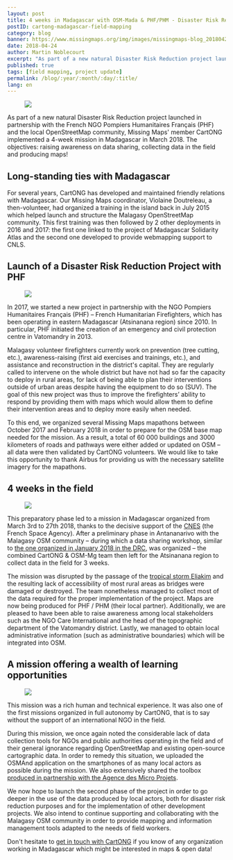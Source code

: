 ```yaml
---
layout: post
title: 4 weeks in Madagascar with OSM-Mada & PHF/PHM - Disaster Risk Reduction project
postID: cartong-madagascar-field-mapping
category: blog
banner: https://www.missingmaps.org/img/images/missingmaps-blog_20180424_banner.jpg
date: 2018-04-24
author: Martin Noblecourt
excerpt: "As part of a new natural Disaster Risk Reduction project launched in partnership with the French NGO <a href='http://pohf.org/'>Pompiers Humanitaires Français (PHF)</a> and the <a href='https://www.facebook.com/OpenStreetMap.Madagascar/'>local OpenStreetMap community</a>, Missing Maps member CartONG implemented a 4-week mission in Madagascar in March 2018. The objectives: raising awareness on data sharing, collecting data in the field and producing maps!"
published: true
tags: [field mapping, project update]
permalink: /blog/:year/:month/:day/:title/
lang: en
---
```


<figure>
<img src="https://www.missingmaps.org/img/images/missingmaps-blog_20180424_atsinanana.jpg">
</figure>

As part of a new natural Disaster Risk Reduction project launched in partnership with the French NGO Pompiers Humanitaires Français (PHF) and the local OpenStreetMap community, Missing Maps' member CartONG implemented a 4-week mission in Madagascar in March 2018. The objectives: raising awareness on data sharing, collecting data in the field and producing maps!

## Long-standing ties with Madagascar

For several years, CartONG has developed and maintained friendly relations with Madagascar. Our Missing Maps coordinator, Violaine Doutreleau, a then-volunteer, had organized a training in the island back in July 2015 which helped launch and structure the Malagasy OpenStreetMap community. This first training was then followed by 2 other deployments in 2016 and 2017: the first one linked to the project of Madagascar Solidarity Atlas and the second one developed to provide webmapping support to CNLS.
 
## Launch of a Disaster Risk Reduction Project with PHF

<figure>
<img src="https://www.missingmaps.org/img/images/missingmaps-blog_20180424_workgroup1.jpg">
</figure>

In 2017, we started a new project in partnership with the NGO Pompiers Humanitaires Français (PHF) – French Humanitarian Firefighters, which has been operating in eastern Madagascar (Atsinanana region) since 2010. In particular, PHF initiated the creation of an emergency and civil protection centre in Vatomandry in 2013.

Malagasy volunteer firefighters currently work on prevention (tree cutting, etc.), awareness-raising (first aid exercises and trainings, etc.), and assistance and reconstruction in the district's capital. They are regularly called to intervene on the whole district but have not had so far the capacity to deploy in rural areas, for lack of being able to plan their interventions outside of urban areas despite having the equipment to do so (SUV). The goal of this new project was thus to improve the firefighters’ ability to respond by providing them with maps which would allow them to define their intervention areas and to deploy more easily when needed.

To this end, we organized several Missing Maps mapathons between October 2017 and February 2018 in order to prepare for the OSM base map needed for the mission. As a result, a total of 60 000 buildings and 3000 kilometers of roads and pathways were either added or updated on OSM – all data were then validated by CartONG volunteers. We would like to take this opportunity to thank Airbus for providing us with the necessary satellite imagery for the mapathons.

## 4 weeks in the field

<figure>
<img src="https://www.missingmaps.org/img/images/missingmaps-blog_20180424_workgroup2.jpg">
</figure>

This preparatory phase led to a mission in Madagascar organized from March 3rd to 27th 2018, thanks to the decisive support of the [CNES](http://cnes.fr/en) (the French Space Agency). After a preliminary phase in Antananarivo with the Malagasy OSM community – during which a data sharing workshop, similar to [the one organized in January 2018 in the DRC](http://www.cartong.org/activity/building-data-collaborative-support-sdgs-health-and-wash-malawi-and-drc), was organized – the combined CartONG & OSM-Mg team then left for the Atsinanana region to collect data in the field for 3 weeks.

The mission was disrupted by the passage of the [tropical storm Eliakim](http://twitter.com/assocCartONG/status/975740284284882944) and the resulting lack of accessibility of most rural areas as bridges were damaged or destroyed. The team nonetheless managed to collect most of the data required for the proper implementation of the project. Maps are now being produced for PHF / PHM (their local partner). Additionally, we are pleased to have been able to raise awareness among local stakeholders such as the NGO Care International and the head of the topographic department of the Vatomandry district. Lastly, we managed to obtain local administrative information (such as administrative boundaries) which will be integrated into OSM.

## A mission offering a wealth of learning opportunities

<figure>
<img src="https://www.missingmaps.org/img/images/missingmaps-blog_20180424_fieldwork.jpg">
</figure>

This mission was a rich human and technical experience. It was also one of the first missions organized in full autonomy by CartONG, that is to say without the support of an international NGO in the field.

During this mission, we once again noted the considerable lack of data collection tools for NGOs and public authorities operating in the field and of their general ignorance regarding OpenStreetMap and existing open-source cartographic data. In order to remedy this situation, we uploaded the OSMAnd application on the smartphones of as many local actors as possible during the mission. We also extensively shared the toolbox [produced in partnership with the Agence des Micro Projets](http://cartong.org/news/icts-and-small-aid-organisations-publication-study-and-toolbox).

We now hope to launch the second phase of the project in order to go deeper in the use of the data produced by local actors, both for disaster risk reduction purposes and for the implementation of other development projects. We also intend to continue supporting and collaborating with the Malagasy OSM community in order to provide mapping and information management tools adapted to the needs of field workers.

Don't hesitate to [get in touch with CartONG](http://cartong.org/fr/contact-us) if you know of any organization working in Madagascar which might be interested in maps & open data! 
